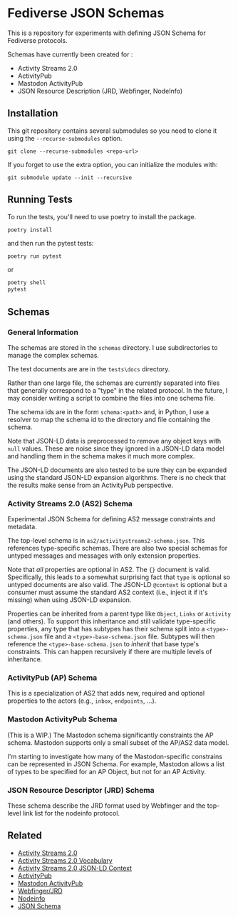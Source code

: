# Fediverse JSON Schemas

This is a repository for experiments with defining JSON Schema for Fediverse protocols.

Schemas have currently been created for :

* Activity Streams 2.0
* ActivityPub
* Mastodon ActivityPub
* JSON Resource Description (JRD, Webfinger, NodeInfo)

## Installation

This git repository contains several submodules so you need to clone it using the `--recurse-submodules` option.

`git clone --recurse-submodules <repo-url>`

If you forget to use the extra option, you can initialize the modules with:

`git submodule update --init --recursive`

## Running Tests


To run the tests, you'll need to use poetry to install the package.

```
poetry install
```

and then run the pytest tests:

```bash
poetry run pytest
```

or

```bash
poetry shell
pytest
```

## Schemas

### General Information

The schemas are stored in the `schemas` directory. I use subdirectories to manage the complex schemas.

The test documents are are in the `tests\docs` directory.

Rather than one large file, the schemas are currently separated into files that generally correspond to a "type" in the related protocol. In the future, I may consider writing a script to combine the files into one schema file.

The schema ids are in the form `schema:<path>` and, in Python, I use a resolver to map the schema id to the directory and file containing the schema.

Note that JSON-LD data is preprocessed to remove any object keys with `null` values. These are noise since they ignored in a JSON-LD data model and handling them in the schema makes it much more complex.

The JSON-LD documents are also tested to be sure they can be expanded using the standard JSON-LD expansion algorithms. There is no check that the results make sense from an ActivityPub perspective.

### Activity Streams 2.0 (AS2) Schema

Experimental JSON Schema for defining AS2 message constraints and metadata.

The top-level schema is in `as2/activitystreams2-schema.json`. This references type-specific schemas. There are also two special schemas for untyped messages and messages with only extension properties.

Note that *all* properties are optional in AS2. The `{}` document is valid. Specifically, this leads to a somewhat surprising fact that `type` is optional so untyped documents are also valid. The JSON-LD `@context` is optional but a consumer must assume the standard AS2 context (i.e., inject it if it's missing) when using JSON-LD expansion.

Properties can be inherited from a parent type like `Object`, `Links` or `Activity` (and others). To support this inheritance and still validate type-specific properties, any type that has subtypes has their schema split into a `<type>-schema.json` file and a `<type>-base-schema.json` file. Subtypes will then reference the `<type>-base-schema.json` to *inherit* that base type's constraints. This can happen recursively if there are multiple levels of inheritance.

### ActivityPub (AP) Schema

This is a specialization of AS2 that adds new, required and optional properties to the actors (e.g., `inbox`, `endpoints`, ...).

### Mastodon ActivityPub Schema

(This is a WIP.) The Mastodon schema significantly constraints the AP schema. Mastodon supports only a small subset of the AP/AS2 data model.

I'm starting to investigate how many of the Mastodon-specific constrains can be represented in JSON Schema. For example, Mastodon allows a list of types to be specified for an AP Object, but not for an AP Activity.

### JSON Resource Descriptor (JRD) Schema

These schema describe the JRD format used by Webfinger and the top-level link list for the nodeinfo protocol.

## Related

* [Activity Streams 2.0](https://www.w3.org/TR/activitystreams-core/)
* [Activity Streams 2.0 Vocabulary](https://www.w3.org/TR/activitystreams-vocabulary/)
* [Activity Streams 2.0 JSON-LD Context](https://www.w3.org/ns/activitystreams.jsonld)
* [ActivityPub](https://www.w3.org/TR/activitypub/)
* [Mastodon ActivityPub](https://docs.joinmastodon.org/spec/activitypub/)
* [Webfinger/JRD](https://www.rfc-editor.org/rfc/rfc7033)
* [Nodeinfo](https://github.com/jhass/nodeinfo/blob/main/PROTOCOL.md)
* [JSON Schema](https://json-schema.org/)
